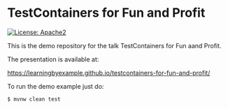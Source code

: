 # TestContainers for Fun and Profit

[![License: Apache2](https://img.shields.io/badge/license-Apache%202-blue.svg)](/LICENSE)

This is the demo repository for the talk TestContainers for Fun aand Profit.

The presentation is available at: 

https://learningbyexample.github.io/testcontainers-for-fun-and-profit/

To run the demo example just do: 
```bash
$ mvnw clean test
```
